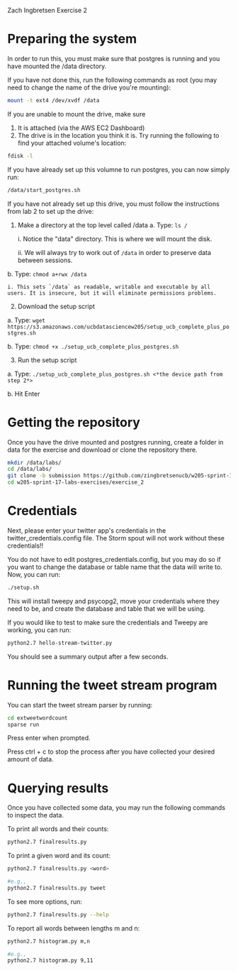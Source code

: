 Zach Ingbretsen Exercise 2

# Preparing the system

In order to run this, you must make sure that postgres is running and you have mounted the /data directory.

If you have not done this, run the following commands as root (you may need to change the name of the drive you're mounting):

```bash
mount -t ext4 /dev/xvdf /data
```

If you are unable to mount the drive, make sure 
1) It is attached (via the AWS EC2 Dashboard)
2) The drive is in the location you think it is. Try running the following to find your attached volume's location: 
```bash
fdisk -l
```

If you have already set up this volumne to run postgres, you can now simply run:
```bash
/data/start_postgres.sh
```

If you have not already set up this drive, you must follow the instructions from lab 2 to set up the drive:
1. Make a directory at the top level called /data
  a. Type: `ls /`

    i. Notice the "data" directory. This is where we will mount the disk.

    ii. We will always try to work out of `/data` in order to preserve data between
        sessions.

  b. Type: `chmod a+rwx /data`

    i. This sets `/data` as readable, writable and executable by all users. It is insecure, but it will eliminate permissions problems.

2. Download the setup script

  a. Type: `wget https://s3.amazonaws.com/ucbdatasciencew205/setup_ucb_complete_plus_postgres.sh`

  b. Type: `chmod +x ./setup_ucb_complete_plus_postgres.sh`

3. Run the setup script

  a. Type: `./setup_ucb_complete_plus_postgres.sh <*the device path from step 2*>`

  b. Hit Enter


# Getting the repository

Once you have the drive mounted and postgres running, create a folder in data for the exercise and download or clone the repository there.
```bash
mkdir /data/labs/
cd /data/labs/
git clone -b submission https://github.com/zingbretsenucb/w205-sprint-17-labs-exercises
cd w205-sprint-17-labs-exercises/exercise_2
```

# Credentials

Next, please enter your twitter app's credentials in the twitter_credentials.config file. The Storm spout will not work without these credentials!!

You do not have to edit postgres_credentials.config, but you may do so if you want to change the database or table name that the data will write to. 
Now, you can run:

```bash
./setup.sh
```

This will install tweepy and psycopg2, move your credentials where they need to be, and create the database and table that we will be using.

If you would like to test to make sure the credentials and Tweepy are working, you can run:
```bash
python2.7 hello-stream-twitter.py
```

You should see a summary output after a few seconds.

# Running the tweet stream program

You can start the tweet stream parser by running:
```bash
cd extweetwordcount
sparse run
```

Press enter when prompted.

Press ctrl + c to stop the process after you have collected your desired amount of data.

# Querying results

Once you have collected some data, you may run the following commands to inspect the data.

To print all words and their counts:
```bash
python2.7 finalresults.py
```

To print a given word and its count:
```bash
python2.7 finalresults.py <word>

#e.g.,
python2.7 finalresults.py tweet
```

To see more options, run:
```bash
python2.7 finalresults.py --help
```


To report all words between lengths m and n:
```bash
python2.7 histogram.py m,n

#e.g.,
python2.7 histogram.py 9,11
```